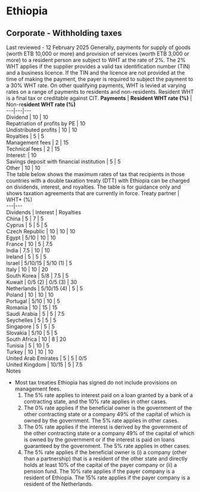 # Ethiopia
## Corporate - Withholding taxes
Last reviewed - 12 February 2025
Generally, payments for supply of goods (worth ETB 10,000 or more) and provision of services (worth ETB 3,000 or more) to a resident person are subject to WHT at the rate of 2%.
The 2% WHT applies if the supplier provides a valid tax identification number (TIN) and a business licence. If the TIN and the licence are not provided at the time of making the payment, the payer is required to subject the payment to a 30% WHT rate.
On other qualifying payments, WHT is levied at varying rates on a range of payments to residents and non-residents. Resident WHT is a final tax or creditable against CIT.
**Payments** | **Resident WHT rate (%)** | Non-re**sident WHT rate (%)**  
---|---|---  
Dividend | 10 | 10  
Repatriation of profits by PE | 10  
Undistributed profits | 10 | 10  
Royalties | 5 | 5  
Management fees | 2 | 15  
Technical fees | 2 | 15  
Interest: | 10  
Savings deposit with financial institution | 5 | 5  
Other | 10 | 10  
The table below shows the maximum rates of tax that recipients in those countries with a double taxation treaty (DTT) with Ethiopia can be charged on dividends, interest, and royalties. The table is for guidance only and shows taxation agreements that are currently in force.
Treaty partner | WHT* (%)  
---|---  
Dividends | Interest | Royalties  
China |  5 | 7 | 5  
Cyprus |  5 | 5 | 5  
Czech Republic | 10 | 10 | 10  
Egypt | 5/10 |  10 | 10  
France | 10 | 5 | 7.5  
India | 7.5 | 10 | 10  
Ireland | 5 | 5 | 5  
Israel | 5/10/15 | 5/10 (1) | 5  
Italy | 10 | 10 | 20  
South Korea | 5/8 | 7.5 | 5  
Kuwait | 0/5 (2) | 0/5 (3) | 30  
Netherlands | 5/10/15 (4) | 5 | 5  
Poland | 10 | 10 | 10  
Portugal | 5/10 | 10 | 5  
Romania | 10 | 15 | 15  
Saudi Arabia | 5 | 5 | 7.5  
Seychelles | 5 | 5 | 5  
Singapore | 5  | 5 | 5  
Slovakia | 5/10 | 5 | 5  
South Africa | 10 | 8 | 20  
Tunisia | 5 | 10 | 5  
Turkey | 10 | 10 | 10  
United Arab Emirates | 5 | 5 | 0/5  
United Kingdom | 10/15 | 5 | 7.5  
Notes
* Most tax treaties Ethiopia has signed do not include provisions on management fees.
  1. The 5% rate applies to interest paid on a loan granted by a bank of a contracting state, and the 10% rate applies in other cases.
  2. The 0% rate applies if the beneficial owner is the government of the other contracting state or a company 49% of the capital of which is owned by the government. The 5% rate applies in other cases.
  3. The 0% rate applies if the interest is derived by the government of the other contracting state or a company 49% of the capital of which is owned by the government or if the interest is paid on loans guaranteed by the government. The 5% rate applies in other cases.
  4. The 5% rate applies if the beneficial owner is (i) a company (other than a partnership) that is a resident of the other state and directly holds at least 10% of the capital of the payer company or (ii) a pension fund. The 10% rate applies if the payer company is a resident of Ethiopia. The 15% rate applies if the payer company is a resident of the Netherlands.


